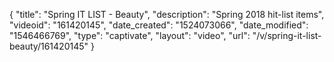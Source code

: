 {
    "title": "Spring IT LIST - Beauty",
    "description": "Spring 2018 hit-list items",
    "videoid": "161420145",
    "date_created": "1524073066",
    "date_modified": "1546466769",
    "type": "captivate",
    "layout": "video",
    "url": "\/v\/spring-it-list-beauty\/161420145"
}